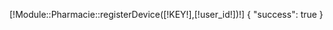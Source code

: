 [!Module::Pharmacie::registerDevice([!KEY!],[!user_id!])!]
        {
            "success": true
        }